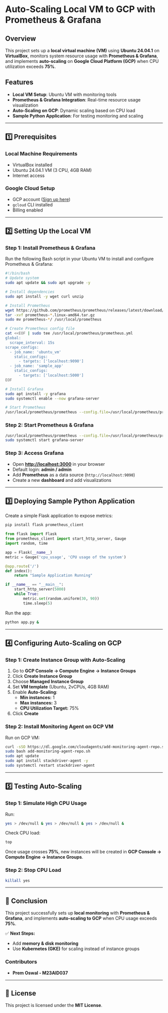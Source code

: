 # Auto-Scaling Local VM to GCP with Prometheus & Grafana

## Overview

This project sets up a **local virtual machine (VM)** using **Ubuntu 24.04.1** on **VirtualBox**, monitors system resource usage with **Prometheus & Grafana**, and implements **auto-scaling** on **Google Cloud Platform (GCP)** when CPU utilization exceeds **75%**.

## Features

- **Local VM Setup**: Ubuntu VM with monitoring tools
- **Prometheus & Grafana Integration**: Real-time resource usage visualization
- **Auto-Scaling on GCP**: Dynamic scaling based on CPU load
- **Sample Python Application**: For testing monitoring and scaling

---

## 1️⃣ Prerequisites

### **Local Machine Requirements**

- VirtualBox installed
- Ubuntu 24.04.1 VM (3 CPU, 4GB RAM)
- Internet access

### **Google Cloud Setup**

- GCP account ([Sign up here](https://cloud.google.com/))
- `gcloud` CLI installed
- Billing enabled

---

## 2️⃣ Setting Up the Local VM

### **Step 1: Install Prometheus & Grafana**

Run the following Bash script in your Ubuntu VM to install and configure Prometheus & Grafana:

```bash
#!/bin/bash
# Update system
sudo apt update && sudo apt upgrade -y

# Install dependencies
sudo apt install -y wget curl unzip

# Install Prometheus
wget https://github.com/prometheus/prometheus/releases/latest/download/prometheus-*.linux-amd64.tar.gz
tar -xvf prometheus-*.linux-amd64.tar.gz
sudo mv prometheus-*/ /usr/local/prometheus

# Create Prometheus config file
cat <<EOF | sudo tee /usr/local/prometheus/prometheus.yml
global:
  scrape_interval: 15s
scrape_configs:
  - job_name: 'ubuntu_vm'
    static_configs:
      - targets: ['localhost:9090']
  - job_name: 'sample_app'
    static_configs:
      - targets: ['localhost:5000']
EOF

# Install Grafana
sudo apt install -y grafana
sudo systemctl enable --now grafana-server

# Start Prometheus
/usr/local/prometheus/prometheus --config.file=/usr/local/prometheus/prometheus.yml &
```

### **Step 2: Start Prometheus & Grafana**

```bash
/usr/local/prometheus/prometheus --config.file=/usr/local/prometheus/prometheus.yml &
sudo systemctl start grafana-server
```

### **Step 3: Access Grafana**

- Open **[http://localhost:3000](http://localhost:3000)** in your browser
- Default login: **admin / admin**
- Add **Prometheus** as a data source (`http://localhost:9090`)
- Create a new **dashboard** and add visualizations

---

## 3️⃣ Deploying Sample Python Application

Create a simple Flask application to expose metrics:

```bash
pip install flask prometheus_client
```

```python
from flask import Flask
from prometheus_client import start_http_server, Gauge
import random, time

app = Flask(__name__)
metric = Gauge('cpu_usage', 'CPU usage of the system')

@app.route('/')
def index():
    return "Sample Application Running"

if __name__ == "__main__":
    start_http_server(5000)
    while True:
        metric.set(random.uniform(30, 90))
        time.sleep(5)
```

Run the app:

```bash
python app.py &
```

---

## 4️⃣ Configuring Auto-Scaling on GCP

### **Step 1: Create Instance Group with Auto-Scaling**

1. Go to **GCP Console → Compute Engine → Instance Groups**
2. Click **Create Instance Group**
3. Choose **Managed Instance Group**
4. Set **VM template** (Ubuntu, 2vCPUs, 4GB RAM)
5. Enable **Auto-Scaling**:
   - **Min instances:** 1
   - **Max instances:** 3
   - **CPU Utilization Target:** 75%
6. Click **Create**

### **Step 2: Install Monitoring Agent on GCP VM**

Run on GCP VM:

```bash
curl -sSO https://dl.google.com/cloudagents/add-monitoring-agent-repo.sh
sudo bash add-monitoring-agent-repo.sh
sudo apt update
sudo apt install stackdriver-agent -y
sudo systemctl restart stackdriver-agent
```

---

## 5️⃣ Testing Auto-Scaling

### **Step 1: Simulate High CPU Usage**

Run:

```bash
yes > /dev/null & yes > /dev/null & yes > /dev/null &
```

Check CPU load:

```bash
top
```

Once usage crosses **75%**, new instances will be created in **GCP Console → Compute Engine → Instance Groups**.

### **Step 2: Stop CPU Load**

```bash
killall yes
```

---

## 📌 Conclusion

This project successfully sets up **local monitoring** with **Prometheus & Grafana**, and implements **auto-scaling to GCP** when CPU usage exceeds **75%**.

✅ **Next Steps:**

- Add **memory & disk monitoring**
- Use **Kubernetes (GKE)** for scaling instead of instance groups

### **Contributors**

- **Prem Oswal - M23AID037**

---

## 📜 License

This project is licensed under the **MIT License**.

